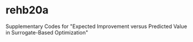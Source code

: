 # rehb20a
Supplementary Codes for "Expected Improvement versus Predicted Value in Surrogate-Based Optimization"
